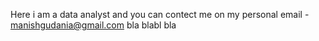 Here i am a data analyst 
and you can contect me on my personal email - manishgudania@gmail.com
bla blabl bla
